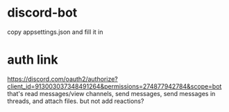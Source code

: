 # discord-bot

copy appsettings.json and fill it in

# auth link

https://discord.com/oauth2/authorize?client_id=913003037348491264&permissions=274877942784&scope=bot
that's read messages/view channels, send messages, send messages in threads, and attach files. but not add reactions?